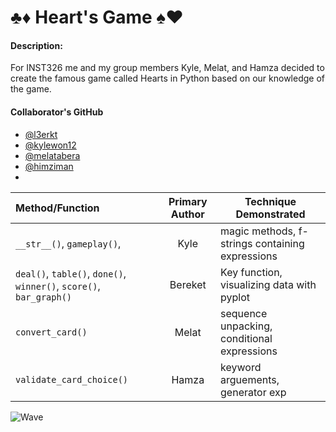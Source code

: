 # ♣️♦️ Heart's Game ♠️♥️

#### Description:
For INST326 me and my group members Kyle, Melat, and Hamza decided to create the famous game called Hearts in Python based on our knowledge of the game.

#### Collaborator's GitHub
- [@l3erkt](https://github.com/l3erkt)
- [@kylewon12](https://github.com/kylewon12)
- [@melatabera](https://github.com/melatabera)
- [@himziman](https://github.com/himziman)
- 
| Method/Function | Primary Author | Technique Demonstrated |
|   :--------     |    :------:    |      ------------      |
|    `__str__()`, `gameplay()`,  |    Kyle    | magic methods, f-strings containing expressions|
| `deal()`, `table()`, `done()`, `winner()`, `score()`, `bar_graph()`| Bereket | Key function, visualizing data with pyplot| 
|`convert_card()`|   Melat   |sequence unpacking, conditional expressions|
| `validate_card_choice()` |  Hamza   | keyword arguements, generator exp|


![Wave](https://media.giphy.com/media/j65N3HZsImyTeVhmSy/giphy.gif)